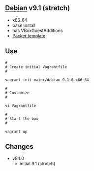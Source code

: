 ## [Debian](http://debian.org) v9.1 (stretch)

* x86_64
* base install
* has VBoxGuestAdditions
* [Packer template](https://github.com/maier/packer-templates/)

## Use

```
#
# Create initial Vagrantfile
#

vagrant init maier/debian-9.1.0-x86_64

#
# Customize
#

vi Vagrantfile

#
# Start the box
#

vagrant up
```


## Changes

* v9.1.0
    * initial 9.1 (stretch)
